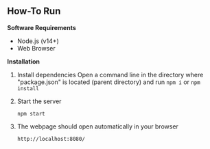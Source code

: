 ## How-To Run

**Software Requirements**

- Node.js (v14+)
- Web Browser

**Installation**

1. Install dependencies
   Open a command line in the directory where "package.json" is located (parent directory) and run
   `npm i` or `npm install`

2. Start the server

   `npm start`

3. The webpage should open automatically in your browser

   `http://localhost:8080/`